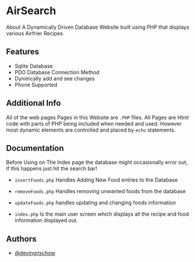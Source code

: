 
# AirSearch

About A Dynamically Driven Database Website built using PHP that displays various Airfrier Recipes

## Features

- Sqlite Database 
- PDO Database Connection Method
- Dynimcally add and see changes
- Phone Supported


## Additional Info

All of the web pages Pages in this Website are `.PHP` files. All Pages are Html code with parts of PHP being included when needed and used. However most dynamic elements are controlled and placed by `echo` statements.


## Documentation

Before Using on The Index page the database might occasionally error out, if this happens just hit the search bar!


- `insertFoods.php` Handles Adding New Food entries to the Database 

- `removeFoods.php` Handles removing unwanted foods from the database 

- `updateFoods.php` handles updating and changing foods information 

- `index.php` Is the main user screen which displays all the recipe and food information displayed out. 
## Authors

- [@devingrischow](https://github.com/devingrischow)


